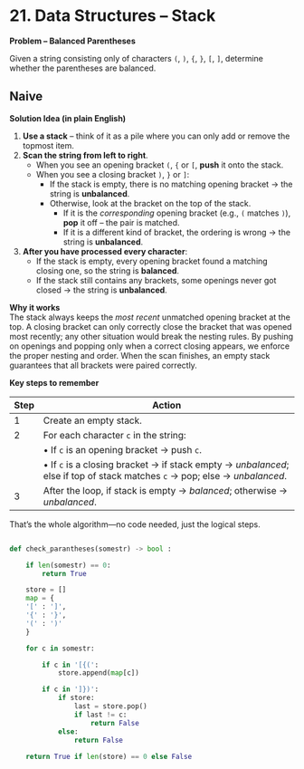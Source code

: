 # 21. Data Structures – Stack

**Problem – Balanced Parentheses** 

Given a string consisting only of characters `(`, `)`, `{`, `}`, `[`, `]`, 
determine whether the parentheses are balanced.  



## Naive

**Solution Idea (in plain English)**  

1. **Use a stack** – think of it as a pile where you can only add or remove the topmost item.  
2. **Scan the string from left to right**.  
   * When you see an opening bracket `(`, `{` or `[`, **push** it onto the stack.  
   * When you see a closing bracket `)`, `}` or `]`:
     * If the stack is empty, there is no matching opening bracket → the string is **unbalanced**.  
     * Otherwise, look at the bracket on the top of the stack.  
       * If it is the *corresponding* opening bracket (e.g., `(` matches `)`), **pop** it off – the pair is matched.  
       * If it is a different kind of bracket, the ordering is wrong → the string is **unbalanced**.  
3. **After you have processed every character**:  
   * If the stack is empty, every opening bracket found a matching closing one, so the string is **balanced**.  
   * If the stack still contains any brackets, some openings never got closed → the string is **unbalanced**.  

**Why it works**  
The stack always keeps the *most recent* unmatched opening bracket at the top. A closing bracket can only correctly close the bracket that was opened most recently; any other situation would break the nesting rules. By pushing on openings and popping only when a correct closing appears, we enforce the proper nesting and order. When the scan finishes, an empty stack guarantees that all brackets were paired correctly.

**Key steps to remember**

| Step | Action |
|------|--------|
| 1    | Create an empty stack. |
| 2    | For each character `c` in the string: |
|      | • If `c` is an opening bracket → push `c`. |
|      | • If `c` is a closing bracket → if stack empty → *unbalanced*; else if top of stack matches `c` → pop; else → *unbalanced*. |
| 3    | After the loop, if stack is empty → *balanced*; otherwise → *unbalanced*. |

That’s the whole algorithm—no code needed, just the logical steps.

```python

def check_parantheses(somestr) -> bool :

    if len(somestr) == 0:
        return True

    store = []
    map = {
    '[' : ']',
    '{' : '}',
    '(' : ')'
    }

    for c in somestr:

        if c in '[{(':
            store.append(map[c])

        if c in ']})':
            if store:
                last = store.pop()
                if last != c:
                    return False
            else:
                return False
    
    return True if len(store) == 0 else False

```

